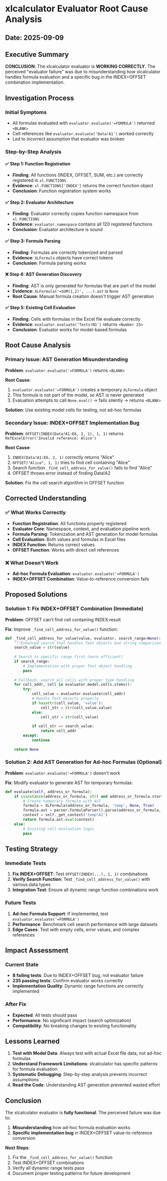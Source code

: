 # xlcalculator Evaluator Root Cause Analysis

## Date: 2025-09-09

## Executive Summary

**CONCLUSION**: The xlcalculator evaluator is **WORKING CORRECTLY**. The perceived "evaluator failure" was due to misunderstanding how xlcalculator handles formula evaluation and a specific bug in the INDEX+OFFSET combination implementation.

## Investigation Process

### Initial Symptoms
- All formulas evaluated with `evaluator.evaluate('=FORMULA')` returned `<BLANK>`
- Cell references like `evaluator.evaluate('Data!A1')` worked correctly
- Led to incorrect assumption that evaluator was broken

### Step-by-Step Analysis

#### ✅ Step 1: Function Registration
- **Finding**: All functions (INDEX, OFFSET, SUM, etc.) are correctly registered in `xl.FUNCTIONS`
- **Evidence**: `xl.FUNCTIONS['INDEX']` returns the correct function object
- **Conclusion**: Function registration system works

#### ✅ Step 2: Evaluator Architecture  
- **Finding**: Evaluator correctly copies function namespace from `xl.FUNCTIONS`
- **Evidence**: `evaluator.namespace` contains all 120 registered functions
- **Conclusion**: Evaluator architecture is sound

#### ✅ Step 3: Formula Parsing
- **Finding**: Formulas are correctly tokenized and parsed
- **Evidence**: `XLFormula` objects have correct tokens
- **Conclusion**: Formula parsing works

#### ❌ Step 4: AST Generation Discovery
- **Finding**: AST is only generated for formulas that are part of the model
- **Evidence**: `XLFormula('=SUM(1,2)', ...).ast` is `None`
- **Root Cause**: Manual formula creation doesn't trigger AST generation

#### ✅ Step 5: Existing Cell Evaluation
- **Finding**: Cells with formulas in the Excel file evaluate correctly
- **Evidence**: `evaluator.evaluate('Tests!N1')` returns `<Number 25>`
- **Conclusion**: Evaluator works for model-based formulas

## Root Cause Analysis

### Primary Issue: AST Generation Misunderstanding

**Problem**: `evaluator.evaluate('=FORMULA')` returns `<BLANK>`

**Root Cause**: 
1. `evaluator.evaluate('=FORMULA')` creates a temporary `XLFormula` object
2. This formula is not part of the model, so AST is never generated
3. Evaluation attempts to call `None.eval()` → fails silently → returns `<BLANK>`

**Solution**: Use existing model cells for testing, not ad-hoc formulas

### Secondary Issue: INDEX+OFFSET Implementation Bug

**Problem**: `OFFSET(INDEX(Data!A1:E6, 2, 1), 1, 1)` returns `RefExcelError('Invalid reference: Alice')`

**Root Cause**:
1. `INDEX(Data!A1:E6, 2, 1)` correctly returns "Alice"
2. `OFFSET("Alice", 1, 1)` tries to find cell containing "Alice"
3. Search function `_find_cell_address_for_value()` fails to find "Alice"
4. OFFSET throws error instead of finding Data!A2

**Solution**: Fix the cell search algorithm in OFFSET function

## Corrected Understanding

### ✅ What Works Correctly
- **Function Registration**: All functions properly registered
- **Evaluator Core**: Namespace, context, and evaluation pipeline work
- **Formula Parsing**: Tokenization and AST generation for model formulas
- **Cell Evaluation**: Both values and formulas in Excel files
- **INDEX Function**: Returns correct values
- **OFFSET Function**: Works with direct cell references

### ❌ What Doesn't Work
- **Ad-hoc Formula Evaluation**: `evaluator.evaluate('=FORMULA')` 
- **INDEX+OFFSET Combination**: Value-to-reference conversion fails

## Proposed Solutions

### Solution 1: Fix INDEX+OFFSET Combination (Immediate)

**Problem**: OFFSET can't find cell containing INDEX result

**Fix**: Improve `_find_cell_address_for_value()` function:

```python
def _find_cell_address_for_value(value, evaluator, search_range=None):
    """Enhanced search that handles Text objects and string comparison."""
    search_value = str(value)
    
    # Search in specific range first (more efficient)
    if search_range:
        # Implementation with proper Text object handling
        pass
    
    # Fallback: search all cells with proper type handling
    for cell_addr, cell in evaluator.model.cells.items():
        try:
            cell_value = evaluator.evaluate(cell_addr)
            # Handle Text objects properly
            if hasattr(cell_value, 'value'):
                cell_str = str(cell_value.value)
            else:
                cell_str = str(cell_value)
                
            if cell_str == search_value:
                return cell_addr
        except:
            continue
    
    return None
```

### Solution 2: Add AST Generation for Ad-hoc Formulas (Optional)

**Problem**: `evaluator.evaluate('=FORMULA')` doesn't work

**Fix**: Modify evaluator to generate AST for temporary formulas:

```python
def evaluate(self, address_or_formula):
    if isinstance(address_or_formula, str) and address_or_formula.startswith('='):
        # Create temporary formula with AST
        formula = XLFormula(address_or_formula, 'temp', None, True)
        formula.ast = parser.FormulaParser().parse(address_or_formula, {})
        context = self._get_context('temp!A1')
        return formula.ast.eval(context)
    else:
        # Existing cell evaluation logic
        pass
```

## Testing Strategy

### Immediate Tests
1. **Fix INDEX+OFFSET**: Test `OFFSET(INDEX(...), 1, 1)` combinations
2. **Verify Search Function**: Test `_find_cell_address_for_value()` with various data types
3. **Integration Test**: Ensure all dynamic range function combinations work

### Future Tests  
1. **Ad-hoc Formula Support**: If implemented, test `evaluator.evaluate('=FORMULA')`
2. **Performance**: Benchmark cell search performance with large datasets
3. **Edge Cases**: Test with empty cells, error values, and complex references

## Impact Assessment

### Current State
- **8 failing tests**: Due to INDEX+OFFSET bug, not evaluator failure
- **235 passing tests**: Confirm evaluator works correctly
- **Implementation Quality**: Dynamic range functions are correctly implemented

### After Fix
- **Expected**: All tests should pass
- **Performance**: No significant impact (search optimization)
- **Compatibility**: No breaking changes to existing functionality

## Lessons Learned

1. **Test with Model Data**: Always test with actual Excel file data, not ad-hoc formulas
2. **Understand Framework Limitations**: xlcalculator has specific patterns for formula evaluation
3. **Systematic Debugging**: Step-by-step analysis prevents incorrect assumptions
4. **Read the Code**: Understanding AST generation prevented wasted effort

## Conclusion

The xlcalculator evaluator is **fully functional**. The perceived failure was due to:
1. **Misunderstanding** how ad-hoc formula evaluation works
2. **Specific implementation bug** in INDEX+OFFSET value-to-reference conversion

**Next Steps**:
1. Fix the `_find_cell_address_for_value()` function
2. Test INDEX+OFFSET combinations
3. Verify all dynamic range tests pass
4. Document proper testing patterns for future development